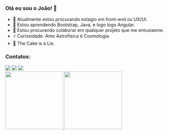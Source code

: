 ### Olá eu sou o João! 👋

- 🔭 Atualmente estou procurando estagio em front-end ou UX/UI.
- 🌱 Estou aprendendo Bootstrap, Java, e logo logo Angular.
- 👯 Estou procurando colaborar em qualquer projeto que me entusiasme.
- ⚡ Curiosidade: Amo Astrofísica é Cosmologia.
- 🎂 The Cake is a Lie.

### Contatos:

<div>
<a href="https://instagram.com/joaoemc2" target="_blank"><img src="https://img.shields.io/badge/-Instagram-%23E4405F?style=for-the-badge&logo=instagram&logoColor=white" target="_blank"></a>
<a href = "mailto:joaofr.gg@gmail.com"><img src="https://img.shields.io/badge/Gmail-D14836?style=for-the-badge&logo=gmail&logoColor=white" target="_blank"></a>
<a href="https://www.linkedin.com/in/joaoemc2" target="_blank"><img src="https://img.shields.io/badge/-LinkedIn-%230077B5?style=for-the-badge&logo=linkedin&logoColor=white" target="_blank"></a>
</div>

<div>
<a href="https://github.com/joaoemc2">
<img height="180em" src="https://github-readme-stats.vercel.app/api/top-langs/?username=joaoemc2&layout=compact&langs_count=7&theme=dracula"/>
<img height="180em" src="https://github-readme-stats.vercel.app/api?username=joaoemc2&show_icons=true&theme=dracula&include_all_commits=true&count_private=true"/>
</div>
